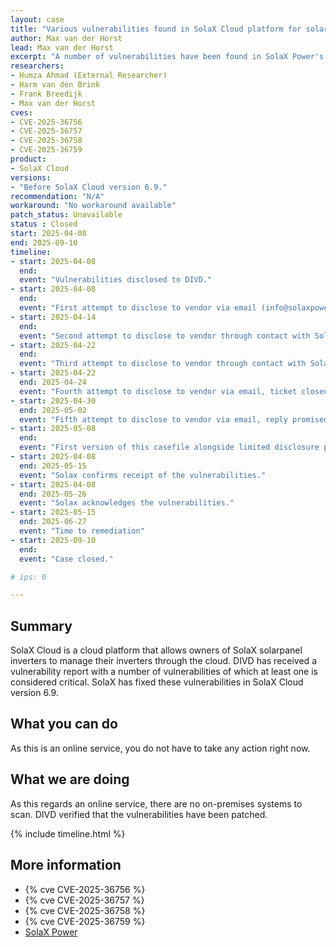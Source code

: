 ```yaml
---
layout: case
title: "Various vulnerabilities found in SolaX Cloud platform for solarpanel inverters"
author: Max van der Horst
lead: Max van der Horst
excerpt: "A number of vulnerabilities have been found in SolaX Power's cloud platform for solarpanel inverters of which at least one is considered critical."
researchers:
- Humza Ahmad (External Researcher)
- Harm van den Brink
- Frank Breedijk
- Max van der Horst
cves:
- CVE-2025-36756
- CVE-2025-36757
- CVE-2025-36758
- CVE-2025-36759
product:
- SolaX Cloud
versions:
- "Before SolaX Cloud version 6.9."
recommendation: "N/A"
workaround: "No workaround available"
patch_status: Unavailable
status : Closed
start: 2025-04-08
end: 2025-09-10
timeline:
- start: 2025-04-08
  end:
  event: "Vulnerabilities disclosed to DIVD."
- start: 2025-04-08
  end:
  event: "First attempt to disclose to vendor via email (info@solaxpower.com)."
- start: 2025-04-14
  end: 
  event: "Second attempt to disclose to vendor through contact with SolaX Power director Benelux."
- start: 2025-04-22
  end:
  event: "Third attempt to disclose to vendor through contact with SolaX Power director Benelux."
- start: 2025-04-22
  end: 2025-04-24
  event: "Fourth attempt to disclose to vendor via email, ticket closed without reply (service@solaxpower.com, ticket number 382458)."
- start: 2025-04-30
  end: 2025-05-02
  event: "Fifth attempt to disclose to vendor via email, reply promised by servicedesk before May 8th. Ticket closed (service@solaxpower.com, ticket number 389793)."
- start: 2025-05-08
  end:
  event: "First version of this casefile alongside limited disclosure preparations sent to SolaX Power."
- start: 2025-04-08
  end: 2025-05-15
  event: "Solax confirms receipt of the vulnerabilities."
- start: 2025-04-08
  end: 2025-05-26
  event: "Solax acknowledges the vulnerabilities."
- start: 2025-05-15
  end: 2025-06-27
  event: "Time to remediation"
- start: 2025-09-10
  end:
  event: "Case closed."

# ips: 0

---
```


## Summary
SolaX Cloud is a cloud platform that allows owners of SolaX solarpanel inverters to manage their inverters through the cloud. DIVD has received a vulnerability report with a number of vulnerabilities of which at least one is considered critical. SolaX has fixed these vulnerabilities in SolaX Cloud version 6.9.

## What you can do
As this is an online service, you do not have to take any action right now.

## What we are doing
As this regards an online service, there are no on-premises systems to scan. DIVD verified that the vulnerabilities have been patched.

{% include timeline.html %}

## More information
* {% cve CVE-2025-36756 %}
* {% cve CVE-2025-36757 %}
* {% cve CVE-2025-36758 %}
* {% cve CVE-2025-36759 %}
* [SolaX Power](https://solaxpower.com)
